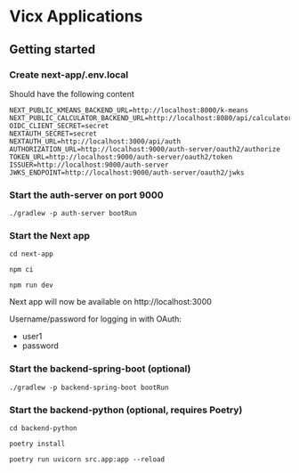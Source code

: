 # Vicx Applications

## Getting started

### Create next-app/.env.local
Should have the following content
```
NEXT_PUBLIC_KMEANS_BACKEND_URL=http://localhost:8000/k-means
NEXT_PUBLIC_CALCULATOR_BACKEND_URL=http://localhost:8080/api/calculator
OIDC_CLIENT_SECRET=secret
NEXTAUTH_SECRET=secret
NEXTAUTH_URL=http://localhost:3000/api/auth
AUTHORIZATION_URL=http://localhost:9000/auth-server/oauth2/authorize
TOKEN_URL=http://localhost:9000/auth-server/oauth2/token
ISSUER=http://localhost:9000/auth-server
JWKS_ENDPOINT=http://localhost:9000/auth-server/oauth2/jwks
```

### Start the auth-server on port 9000
```shell
./gradlew -p auth-server bootRun
```

### Start the Next app
```shell
cd next-app
```
```shell
npm ci
```
```shell
npm run dev
```

Next app will now be available on 
http://localhost:3000

Username/password for logging in with OAuth:
- user1
- password

### Start the backend-spring-boot (optional)
```shell
./gradlew -p backend-spring-boot bootRun
```

### Start the backend-python (optional, requires Poetry)
```shell
cd backend-python
```
```shell
poetry install
```
```shell
poetry run uvicorn src.app:app --reload
```

